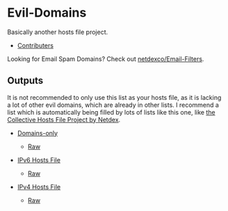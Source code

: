 # Evil-Domains

Basically another hosts file project.

- [Contributers](https://github.com/timmyrs/Evil-Domains/blob/master/Contributers.csv)

Looking for Email Spam Domains? Check out [netdexco/Email-Filters](https://github.com/netdexco/Email-Filters).

## Outputs

It is not recommended to only use this list as your hosts file, as it is lacking a lot of other evil domains, which are already in other lists. I recommend a list which is automatically being filled by lots of lists like this one, like [the Collective Hosts File Project by Netdex](https://netdex.co/hosts/).

- [Domains-only](https://github.com/timmyrs/Evil-Domains/blob/master/output/domains.txt)
  - [Raw](https://raw.githubusercontent.com/timmyrs/Evil-Domains/master/output/domains.txt)

- [IPv6 Hosts File](https://github.com/timmyrs/Evil-Domains/blob/master/output/hosts-6.txt)
  - [Raw](https://raw.githubusercontent.com/timmyrs/Evil-Domains/master/output/hosts-6.txt)

- [IPv4 Hosts File](https://github.com/timmyrs/Evil-Domains/blob/master/output/hosts-4.txt)
  - [Raw](https://raw.githubusercontent.com/timmyrs/Evil-Domains/master/output/hosts-4.txt)
